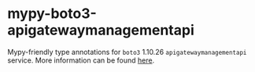 # mypy-boto3-apigatewaymanagementapi

Mypy-friendly type annotations for `boto3` 1.10.26 `apigatewaymanagementapi` service.
More information can be found [here](https://github.com/vemel/mypy_boto3).